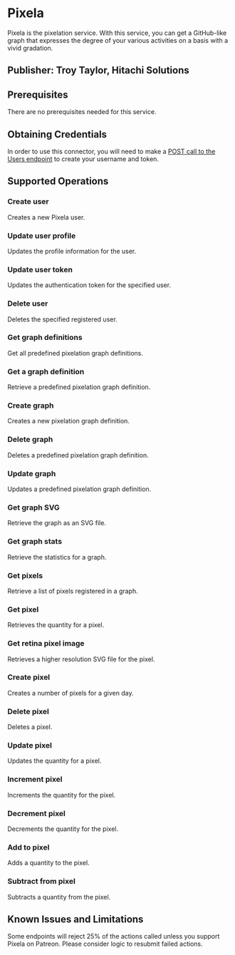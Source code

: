 # Pixela
Pixela is the pixelation service. With this service, you can get a GitHub-like graph that expresses the degree of your various activities on a basis with a vivid gradation.

## Publisher: Troy Taylor, Hitachi Solutions

## Prerequisites
There are no prerequisites needed for this service.

## Obtaining Credentials
In order to use this connector, you will need to make a [POST call to the Users endpoint](https://docs.pixe.la/entry/post-user) to create your username and token.

## Supported Operations
### Create user
Creates a new Pixela user.
### Update user profile
Updates the profile information for the user.
### Update user token
Updates the authentication token for the specified user.
### Delete user
Deletes the specified registered user.
### Get graph definitions
Get all predefined pixelation graph definitions.
### Get a graph definition
Retrieve a predefined pixelation graph definition.
### Create graph
Creates a new pixelation graph definition.
### Delete graph
Deletes a predefined pixelation graph definition.
### Update graph
Updates a predefined pixelation graph definition.
### Get graph SVG
Retrieve the graph as an SVG file.
### Get graph stats
Retrieve the statistics for a graph.
### Get pixels
Retrieve a list of pixels registered in a graph.
### Get pixel
Retrieves the quantity for a pixel.
### Get retina pixel image
Retrieves a higher resolution SVG file for the pixel.
### Create pixel
Creates a number of pixels for a given day.
### Delete pixel
Deletes a pixel.
### Update pixel
Updates the quantity for a pixel.
### Increment pixel
Increments the quantity for the pixel.
### Decrement pixel
Decrements the quantity for the pixel.
### Add to pixel
Adds a quantity to the pixel.
### Subtract from pixel
Subtracts a quantity from the pixel.

## Known Issues and Limitations
Some endpoints will reject 25% of the actions called unless you support Pixela on Patreon. Please consider logic to resubmit failed actions.
